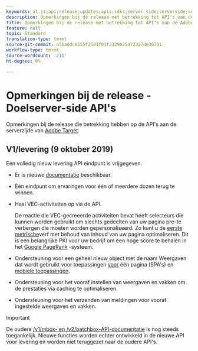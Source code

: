 ```yaml
---
keywords: at.js;api;release;updates;apis;sdks;server side;serverside;server-side;api;delivery api
description: Opmerkingen bij de release met betrekking tot API's van de Adobe Target-server.
title: Opmerkingen bij de release met betrekking tot API's van de Adobe Target-server.
feature: null
topic: Standard
translation-type: tm+mt
source-git-commit: a51addc6155f2681f01f2329b25d72327de36701
workflow-type: tm+mt
source-wordcount: '211'
ht-degree: 0%

---
```



# Opmerkingen bij de release - Doelserver-side API&#39;s

Opmerkingen bij de release die betrekking hebben op de API&#39;s aan de serverzijde van [Adobe Target](https://developers.adobetarget.com/api/delivery-api/).

## V1/levering (9 oktober 2019)

Een volledig nieuw levering API eindpunt is vrijgegeven.

* Er is nieuwe [documentatie](https://developers.adobetarget.com/api/delivery-api/) beschikbaar.
* Één eindpunt om ervaringen voor één of meerdere dozen terug te winnen.
* Haal VEC-activiteiten op via de API.

   De reactie die VEC-gecreeerde activiteiten bevat heeft selecteurs die kunnen worden gebruikt om slechts gedeelten van uw pagina pre-te verbergen die moeten worden gepersonaliseerd. Zo kunt u de [eerste metrische](https://developers.google.com/web/fundamentals/performance/user-centric-performance-metrics.html)verf met behoud van inhoud van uw pagina optimaliseren. Dit is een belangrijke PKI voor uw bedrijf om een hoge score te behalen in het [Google PageRank](https://en.wikipedia.org/wiki/PageRank) -systeem.

* Ondersteuning voor een geheel nieuw object met de naam Weergaven dat wordt gebruikt voor toepassingen [voor](/help/c-implementing-target/c-implementing-target-for-client-side-web/how-to-deployatjs/target-atjs-single-page-application.md) één pagina (SPA&#39;s) en [mobiele toepassingen](/help/c-target-mobile-app/target-mobile-app.md).
* Ondersteuning voor het vooraf instellen van weergaven en vakken om de prestaties via caching te optimaliseren.
* Ondersteuning voor het verzenden van meldingen voor vooraf ingestelde weergaven en vakken.

>[!IMPORTANT]
>
>De oudere [/v1/mbox- en /v2/batchbox-API-documentatie](https://developers.adobetarget.com/api/legacy-api/index.html) is nog steeds toegankelijk. Nieuwe functies worden echter ontwikkeld in de nieuwe API voor levering en worden niet teruggezet naar de oudere API&#39;s.
